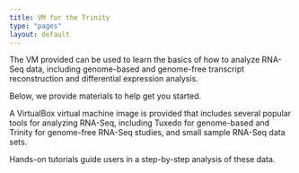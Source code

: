 ```yaml
---
title: VM for the Trinity
type: "pages"
layout: default
---
```


The VM provided can be used to learn the basics of how to analyze RNA-Seq data, including genome-based and genome-free transcript reconstruction and differential expression analysis. 

Below, we provide materials to help get you started. 

A VirtualBox virtual machine image is provided that includes several popular tools for analyzing RNA-Seq, including Tuxedo for genome-based and Trinity for genome-free RNA-Seq studies, and small sample RNA-Seq data sets.

Hands-on tutorials guide users in a step-by-step analysis of these data.
